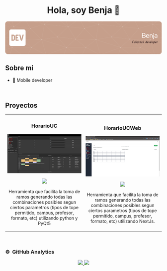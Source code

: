 <div align="center">
<h1 align="center">Hola, soy Benja</a> 👋</h1>
</div>
<img src="https://github.com/benjahuenchunir/benjahuenchunir/blob/main/GitHubHeader.png">

## Sobre mi

- 📲 Mobile developer

<br>

## Proyectos
<table>
<tr>
<td width="50%">
<h3 align="center">HorarioUC</h3>
<div align="center">
<a href="https://github.com/benjahuenchunir/HorarioUC" target="_blank"><img src="https://github.com/benjahuenchunir/benjahuenchunir/blob/main/HorarioUC.png" width="400" alt="HorarioUC"></a>
<p>
<a href="https://github.com/benjahuenchunir/HorarioUC" target="_blank">
<img src="https://img.shields.io/badge/CÓDIGO-ff9?style=for-the-badge&logo=github&logoColor=black">
</a>
</p>
<p>Herramienta que facilita la toma de ramos generando todas las combinaciones posibles segun ciertos parametros (tipos de tope permitido, campus, profesor, formato, etc) utilizando python y PyQt5</p>
</div>
                                                                                      
</td>

<td width="50%">
<h3 align="center">HorarioUCWeb</h3>
<div align="center">                                       
<a href="https://github.com/benjahuenchunir/HorarioUCWeb" target="_blank"><img src="https://github.com/benjahuenchunir/benjahuenchunir/blob/main/HorarioUCWeb.png" width="400" alt="HorarioUCWeb"></a>
<br>
<p>
<a href="https://github.com/benjahuenchunir/HorarioUCWeb" target="_blank">
<img src="https://img.shields.io/badge/C%C3%93DIGO-80ffaa?style=for-the-badge&logo=github&logoColor=black">
</a>
</p>
</p>Herramienta que facilita la toma de ramos generando todas las combinaciones posibles segun ciertos parametros (tipos de tope permitido, campus, profesor, formato, etc) utilizando NextJs.</p>
</div>                                                             
</table>                                                                                 
</div>
<br>

### ⚙️ &nbsp;GitHub Analytics

<p align="center">
<a href="https://github.com/benjahuenchunir">
  <img height="180em" src="https://github-readme-stats-eight-theta.vercel.app/api?username=benjahuenchunir&show_icons=true&theme=algolia&include_all_commits=true&count_private=true"/>
  <img height="180em" src="https://github-readme-stats-eight-theta.vercel.app/api/top-langs/?username=benjahuenchunir&layout=compact&langs_count=8&theme=algolia"/>
</a>
</p>
